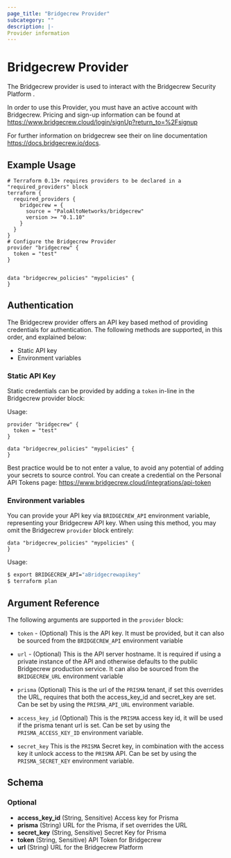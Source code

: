 ```yaml
---
page_title: "Bridgecrew Provider"
subcategory: ""
description: |-
Provider information
---
```


# Bridgecrew Provider

The Bridgecrew provider is used to interact with the Bridgecrew Security Platform
.

In order to use this Provider, you must have an active account with Bridgecrew.
Pricing and sign-up information can be found at <https://www.bridgecrew.cloud/login/signUp?return_to=%2Fsignup>

For further information on bridgecrew see their on line documentation <https://docs.bridgecrew.io/docs>.
## Example Usage

```hcl
# Terraform 0.13+ requires providers to be declared in a "required_providers" block
terraform {
  required_providers {
    bridgecrew = {
      source = "PaloAltoNetworks/bridgecrew"
      version >= "0.1.10"
    }
  }
}
# Configure the Bridgecrew Provider
provider "bridgecrew" {
  token = "test"
}


data "bridgecrew_policies" "mypolicies" {
}
```

## Authentication

The Bridgecrew provider offers an API key based method of providing credentials for
authentication. The following methods are supported, in this order, and
explained below:

- Static API key
- Environment variables

### Static API Key

Static credentials can be provided by adding a `token` in-line in the
Bridgecrew provider block:

Usage:

```hcl
provider "bridgecrew" {
  token = "test"
}

data "bridgecrew_policies" "mypolicies" {
}
```

Best practice would be to not enter a value, to avoid any potential of adding your secrets to source control.
You can create a credential on the Personal API Tokens page: https://www.bridgecrew.cloud/integrations/api-token

### Environment variables

You can provide your API key via `BRIDGECREW_API` environment variable,
representing your Bridgecrew API key. When using this method, you may omit the
Bridgecrew `provider` block entirely:

```hcl
data "bridgecrew_policies" "mypolicies" {
}
```

Usage:

```bash
$ export BRIDGECREW_API="aBridgecrewapikey"
$ terraform plan
```

## Argument Reference

The following arguments are supported in the `provider` block:

* `token` - (Optional) This is the API key. It must be provided, but
  it can also be sourced from the `BRIDGECREW_API` environment variable

* `url` - (Optional) This is the API server hostname. It is required
  if using a private instance of the API and otherwise defaults to the
  public Bridgecrew production service. It can also be sourced from the
  `BRIDGECREW_URL` environment variable

* `prisma` (Optional) This is the url of the `PRISMA` tenant, if set this overrides the URL,
  requires that both the access_key_id and secret_key are set.
  Can be set by using the `PRISMA_API_URL` environment variable.

* `access_key_id` (Optional) This is the `PRISMA` access key id,
  it will be used if the prisma tenant url is set.
  Can be set by using the `PRISMA_ACCESS_KEY_ID` environment variable.

* `secret_key` This is the `PRISMA` Secret key, in combination with the access key it unlock
  access to the `PRISMA` API.
  Can be set by using the `PRISMA_SECRET_KEY` environment variable.
<!-- schema generated by tfplugindocs -->
## Schema

### Optional

- **access_key_id** (String, Sensitive) Access key for Prisma
- **prisma** (String) URL for the Prisma, if set overrides the URL
- **secret_key** (String, Sensitive) Secret Key for Prisma
- **token** (String, Sensitive) API Token for Bridgecrew
- **url** (String) URL for the Bridgecrew Platform
